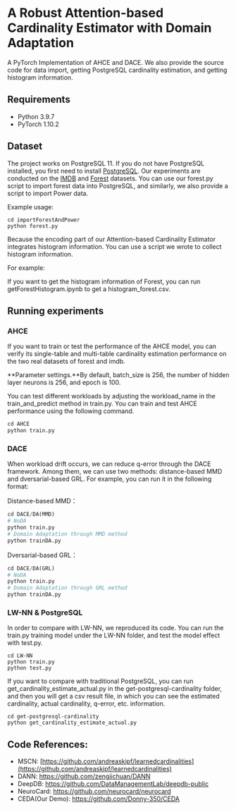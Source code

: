 # A Robust Attention-based Cardinality Estimator with Domain Adaptation

A PyTorch Implementation of AHCE and DACE. We also provide the source code for data import, getting PostgreSQL cardinality estimation, and getting histogram information.

## Requirements

- Python 3.9.7
- PyTorch 1.10.2

## Dataset

The project works on PostgreSQL 11. If you do not have PostgreSQL installed, you first need to install [PostgreSQL](https://www.postgresql.org/download/). Our experiments are conducted on the [IMDB](https://www.imdb.com/interfaces/) and [Forest](https://archive.ics.uci.edu/ml/datasets/Covertype) datasets. You can use our forest.py script to import forest data into PostgreSQL, and similarly, we also provide a script to import Power data. 

Example usage:

```shell
cd importForestAndPower
python forest.py
```

Because the encoding part of our Attention-based Cardinality Estimator integrates histogram information. You can use a script we wrote to collect histogram information.

For example:

If you want to get the histogram information of Forest, you can run getForestHistogram.ipynb to get a histogram_forest.csv.

## Running experiments

### AHCE

If you want to train or test the performance of the AHCE model, you can verify its single-table and multi-table cardinality estimation performance on the two real datasets of forest and imdb.

**Parameter settings.**By default, batch_size is 256, the number of hidden layer neurons is 256, and epoch is 100.

You can test different workloads by adjusting the workload_name in the train_and_predict method in train.py. You can train and test AHCE performance using the following command.

```python
cd AHCE
python train.py
```

### DACE

When workload drift occurs, we can reduce q-error through the DACE framework. Among them, we can use two methods: distance-based MMD and dversarial-based GRL. For example, you can run it in the following format:

Distance-based MMD：

```python
cd DACE/DA(MMD)
# NoDA
python train.py
# Domain Adaptation through MMD method
python trainDA.py
```

Dversarial-based GRL：

```python
cd DACE/DA(GRL)
# NoDA
python train.py
# Domain Adaptation through GRL method
python trainDA.py
```

### LW-NN & PostgreSQL

In order to compare with LW-NN, we reproduced its code. You can run the train.py training model under the LW-NN folder, and test the model effect with test.py.

```shell
cd LW-NN
python train.py
python test.py
```

If you want to compare with traditional PostgreSQL, you can run get_cardinality_estimate_actual.py in the get-postgresql-cardinality folder, and then you will get a csv result file, in which you can see the estimated cardinality, actual cardinality, q-error, etc. information.

```shell
cd get-postgresql-cardinality
python get_cardinality_estimate_actual.py
```

## Code References:

- MSCN: [https://github.com/andreaskipf/learnedcardinalities](https://github.com/andreaskipf/learnedcardinalities)
- DANN: https://github.com/zengjichuan/DANN
- DeepDB: https://github.com/DataManagementLab/deepdb-public
- NeuroCard: https://github.com/neurocard/neurocard
- CEDA(Our Demo): https://github.com/Donny-350/CEDA

